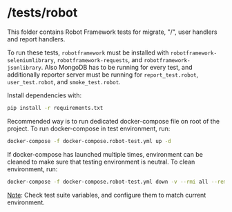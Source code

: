 # /tests/robot

This folder contains Robot Framework tests for migrate, "/", user handlers and report handlers.

To run these tests, `robotframework` must be installed with `robotframework-seleniumlibrary`, `robotframework-requests`, and `robotframework-jsonlibrary`. Also MongoDB has to be running for every test, and additionally reporter server must be running for `report_test.robot`, `user_test.robot`, and `smoke_test.robot`.

Install dependencies with:
```bash
pip install -r requirements.txt
```

Recommended way is to run dedicated docker-compose file on root of the project. To run docker-compose in test environment, run:

```bash
docker-compose -f docker-compose.robot-test.yml up -d
```

If docker-compose has launched multiple times, environment can be cleaned to make sure that testing environment is neutral. To clean environment, run:
```bash
docker-compose -f docker-compose.robot-test.yml down -v --rmi all --remove-orphans
```

<u>Note</u>: Check test suite variables, and configure them to match current environment.

